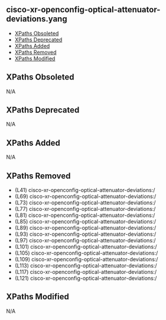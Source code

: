 ## cisco-xr-openconfig-optical-attenuator-deviations.yang

- [XPaths Obsoleted](#xpaths-obsoleted)
- [XPaths Deprecated](#xpaths-deprecated)
- [XPaths Added](#xpaths-added)
- [XPaths Removed](#xpaths-removed)
- [XPaths Modified](#xpaths-modified)

## XPaths Obsoleted

N/A

## XPaths Deprecated

N/A

## XPaths Added

N/A

## XPaths Removed

- (L41)	cisco-xr-openconfig-optical-attenuator-deviations:/
- (L69)	cisco-xr-openconfig-optical-attenuator-deviations:/
- (L73)	cisco-xr-openconfig-optical-attenuator-deviations:/
- (L77)	cisco-xr-openconfig-optical-attenuator-deviations:/
- (L81)	cisco-xr-openconfig-optical-attenuator-deviations:/
- (L85)	cisco-xr-openconfig-optical-attenuator-deviations:/
- (L89)	cisco-xr-openconfig-optical-attenuator-deviations:/
- (L93)	cisco-xr-openconfig-optical-attenuator-deviations:/
- (L97)	cisco-xr-openconfig-optical-attenuator-deviations:/
- (L101)	cisco-xr-openconfig-optical-attenuator-deviations:/
- (L105)	cisco-xr-openconfig-optical-attenuator-deviations:/
- (L109)	cisco-xr-openconfig-optical-attenuator-deviations:/
- (L113)	cisco-xr-openconfig-optical-attenuator-deviations:/
- (L117)	cisco-xr-openconfig-optical-attenuator-deviations:/
- (L121)	cisco-xr-openconfig-optical-attenuator-deviations:/

## XPaths Modified

N/A

